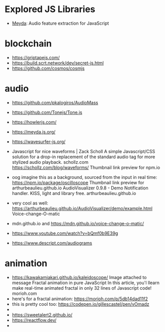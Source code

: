 # Explored JS Libraries

* [Meyda](https://meyda.js.org/): Audio feature extraction for JavaScript

# blockchain
* https://griptapejs.com/
* https://build.scrt.network/dev/secret-js.html
* https://github.com/cosmos/cosmjs

# audio

* https://github.com/pkalogiros/AudioMass
* https://github.com/Tonejs/Tone.js
* https://howlerjs.com/
* https://meyda.js.org/

* https://wavesurfer-js.org/
* Javascript for nice waveforms | Zack Scholl
A simple Javascript/CSS solution for a drop-in replacement of the standard audio tag for more stylized audio playback.
schollz.com
https://schollz.com/blog/waveforms/
Thumbnail link preview for npm.io
* oog imagine this as a background, sourced from the input in real time: https://npm.io/package/oscilloscope
Thumbnail link preview for arthurbeaulieu.github.io
AudioVisualizer 0.9.8 - Demo
Notification handler. KISS, light and library free.
arthurbeaulieu.github.io
*  very cool as well: https://arthurbeaulieu.github.io/AudioVisualizer/demo/example.html
Voice-change-O-matic
*  mdn.github.io
and https://mdn.github.io/voice-change-o-matic/

* https://www.youtube.com/watch?v=bQmf0b9E39g
* https://www.descript.com/audiograms


# animation

*  https://kawakamiakari.github.io/kaleidoscope/
Image attached to message
Fractal animation in pure JavaScript
In this article, you'l llearn make real-time animated fractal in only 32 lines of Javascript code!
morioh.com
* here's for a fractal animation: https://morioh.com/p/5db14dad11f2
* this is pretty cool too: https://codepen.io/gillescastel/pen/vOmadz
*
* https://sweetalert2.github.io/
* https://reactflow.dev/
* 

